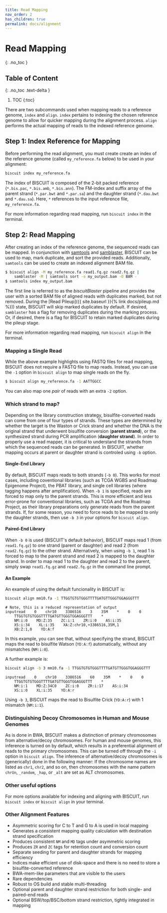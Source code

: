 ```yaml
---
title: Read Mapping
nav_order: 2
has_children: true
permalink: docs/alignment
---
```


# Read Mapping
{: .no_toc }

## Table of Content
{: .no_toc .text-delta }

1. TOC
{:toc}

There are two subcommands used when mapping reads to a reference genome, `index`
and `align`. `index` pertains to indexing the chosen reference genome to allow
for quicker mapping during the alignment process. `align` performs the actual
mapping of reads to the indexed reference genome.

## Step 1: Index Reference for Mapping

Before performing the read alignment, you must create create an index of the
reference genome (called `my_reference.fa` below) to be used in your alignment:

```bash
biscuit index my_reference.fa
```
The index of BISCUIT is composed of the 2-bit packed reference (`*.bis.pac`,
`*.bis.amb`, `*.bis.ann`). The FM-index and suffix array of the parent strand
(`*.par.bwt` and `*.par.sa`) and the daughter strand (`*.dau.bwt` and `*.dau.sa`).
Here, `*` references to the input reference file, `my_reference.fa`.

For more information regarding read mapping, run `biscuit index` in the terminal.

## Step 2: Read Mapping

After creating an index of the reference genome, the sequenced reads can be
mapped. In conjunction with [samtools](https://github.com/samtools/samtools)
and [samblaster](https://github.com/GregoryFaust/samblaster), BISCUIT can be
used to map, mark duplicate, and sort the provided reads.  Additionally,
`samtools` can be used to create an indexed alignment BAM file.

```bash
$ biscuit align -M my_reference.fa read1.fq.gz read2.fq.gz |
    samblaster -M | samtools sort -o my_output.bam -O BAM -
$ samtools index my_output.bam
```
The first line is referred to as the *biscuitBlaster* pipeline and provides
the user with a sorted BAM file of aligned reads with duplicates marked, but not
removed. During the [Read Pileup]({{ site.baseurl }}{% link docs/pileup.md %}))
state, BISCUIT will skip marked duplicates by default. If desired, `samblaster`
has a flag for removing duplicates during the marking process. Or, if desired,
there is a flag for BISCUIT to retain marked duplicates during the pileup stage.

For more information regarding read mapping, run `biscuit align` in the terminal.

### Mapping a Single Read

While the above example highlights using FASTQ files for read mapping, BISCUIT
does not require a FASTQ file to map reads. Instead, you can use the `-1` option
in `biscuit align` to map single reads on the fly.

```bash
$ biscuit align my_reference.fa -1 AATTGGCC
```
You can also map one *pair* of reads with an extra `-2` option.

### Which strand to map?

Depending on the library construction strategy, bisulfite-converted reads can
come from one of four types of strands. These types are determined by whether the
target is the Waston or Crick strand and whether the DNA is the original strand
that underwent bisulfite conversion (__parent strand__), or the synthesized
strand during PCR amplification (__daughter strand__). In order to properly use a
read mapper, it is critical to understand the strands from which the sequenced
reads can be generated. In BISCUIT, whether mapping occurs at parent or daughter
strand is controled using `-b` option.

#### Single-End Library

By default, BISCUIT maps reads to both strands (`-b 0`). This works for most
cases, including coventional libraries (such as TCGA WGBS and Roadmap Epigenome
Project), the PBAT library, and single cell libraries (where tagging happens
after amplification). When `-b 1` is specified, reads are forced to map only to
the parent strands. This is more efficient and less error-prone for conventional
libraries, such as TCGA and the Roadmap Project, as their library preparations
only generate reads from the parent strands. If, for some reason, you need to
force reads to be mapped to only the daughter strands, then use `-b 3` in your
options for `biscuit align`.

#### Paired-End Library

When `-b 0` is used (BISCUIT's default behavior), BISCUIT maps read 1 (from
`read1.fq.gz`) to one strand (parent or daughter) and read 2 (from `read2.fq.gz`)
to the other strand. Alternatively, when using `-b 1`, read 1 is forced to map to
the parent strand and read 2 is mapped to the daughter strand. In order to map
read 1 to the daughter and read 2 to the parent, simply swap `read1.fq.gz` and
`read2.fq.gz` in the command line prompt.

#### An Example

An example of using the default funcionality in BISCUIT is:

```bash
biscuit align mm10.fa -1 TTGGTGTGTGGGTTTTGATGTTGGGTGGAGGGTTT
```
```
# Note, this is a reduced representation of output
inputread    0    chr10    3386516    3    35M    *    0    0
    TTGGTGTGTGGGTTTTGATGTTGGGTGGAGGGTTT    *
    NM:i:0    MD:Z:35    ZC:i:1    ZR:i:0    AS:i:35
    XS:i:34    XL:i:35    XA:Z:chr10,+3386516,35M,1
    XB:Z:1,0    YD:A:f
```

In this example, you can see that, without specifying the strand, BISCUIT maps
the read to bisulfite Watson (`YD:A:f`) automatically, without any mismatches
(`NM:i:0`).

A further example is:

```bash
biscuit align -b 3 mm10.fa -1 TTGGTGTGTGGGTTTTGATGTTGGGTGGAGGGTTT
```
```
inputread    0    chr10    3386516    60    35M    *    0    0
    TTGGTGTGTGGGTTTTGATGTTGGGTGGAGGGTTT    *
    NM:i:1    MD:Z:34C0    ZC:i:0    ZR:i:17    AS:i:34
    XS:i:0    XL:i:35    YD:A:r
```

Using `-b 3`, BISCUIT maps the read to Bisulfite Crick (`YD:A:r`) with 1 mismatch
(`NM:i:1`).

### Distinguishing Decoy Chromosomes in Human and Mouse Genomes

As is done in BWA, BISCUIT makes a distinction of primary chromosomes from
alternative/decoy chromosomes. For human and mouse genomes, this inference is
turned on by default, which results in a preferential alignment of reads to the
primary chromosomes. This can be turned off through the `-i` option in
`biscuit align`. The inference of alternative/decoy chromosomes is (generically)
done in the following manner: If the chromosome names are listed as `chr1`,
`chr2`, and so on, then chromosomes with the name pattern `chrUn`, `_random`,
`_hap`, or `_alt` are set as ALT chromosomes.

### Other useful options

For more options available for indexing and aligning with BISCUIT, run
`biscuit index` or `biscuit align` in your terminal.

### Other Alignment Features

  - Asymmetric scoring for C to T and G to A is used in local mapping
  - Generates a consistent mapping quality calculation with destination strand
  specification
  - Produces consistent `NM` and `MD` tags under asymmetric scoring
  - Produces `ZR` and `ZC` tags for retention count and conversion count
  - Separate seeding for parent and daughter strands for mapping efficiency
  - Indices make efficient use of disk-space and there is no need to store a
  bisulfite-converted reference
  - BWA-mem-like parameters that are visible to the users
  - Rare dependencies
  - Robust to OS build and stable multi-threading
  - Optional parent and daughter strand restriction for both single- and
  paired-end reads
  - Optional BSW/top/BSC/bottom strand restriction, tightly integrated in mapping
